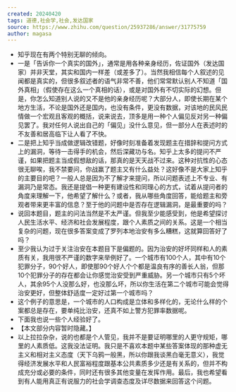 ```yaml
---
created: 20240420
tags: 道德,社会学,社会,发达国家
source: https://www.zhihu.com/question/25937286/answer/31775759
author: magasa
---
```

- 知乎现在有两个特别无聊的倾向。
- 一是「告诉你一个真实的国外」，通常是用各种亲身经历，佐证国外（发达国家）并非天堂，其实和国内一样差（或差多了）。当然我相信每个人叙述的见闻都是真实的，但很多叙述者的语气非常不善，他们常常默认别人不知道「国外真相」（假使存在这么一个真相的话），或是对国外有不切实际的幻想。但是，你怎么知道别人说的又不是他的亲身经历呢？大部分人，即使长期在某个地方生活，不论是国外还是国内，也没有条件，更没有数据，对该地的民风民情做一个宏观且客观的概括，说来说去，顶多是用一种个人偏见反对另一种偏见罢了。我对任何人说出自己的「偏见」没什么意见，但一部分人在表述时的不友善和居高临下让人看了不快。
- 二是把上知乎当成做逻辑改错题，好像时刻准备着发现题主在措辞和提问方式上的漏洞，等待一击得手的机会，然后深藏功与名。知乎上太多的提问不严谨，如果把题主当成假想敌的话，那真的是天天战不过来。这种对抗性的心态很无聊唉，我不禁要问，你战赢了题主又有什么益处？这好像不是大家上知乎的主要目的吧？一般人总是因为不了解才来提问，所以问题表述上不专业、有漏洞乃是常态。我还是提倡一种更有建设性和同理心的方式，试着从提问者的角度来理解一下，他希望了解什么？或者，我从哪些角度回答，能给题主和旁观者带来更丰富的信息？至于他的问题中是否存在逻辑漏洞，是最重要的吗？
- 说回本题目，题主的问法当然是不太严谨。但我至少能感受到，他是希望探讨人民生活水平、经济和社会发展程度，跟个人素质之间的关系。这是一个相当复杂的问题，现在很多答案变成了罗列本地治安有多么糟糕，这就算回答好了吗？
- 至少我认为过于关注治安在本题目下是偏题的。因为治安的好坏同样和人的素质有关，我用很不严谨的数字来举例好了。一个城市有100个人，其中有10个犯罪分子，90个好人，即使那90个好人个个都是温良有序的善长人翁，但那10个犯罪分子的存在都会让你感觉治安受到严重威胁。另一个城市只有5个坏人，其余95个人没那么好，也没那么坏，所以你生活在第二个城市可能会觉得治安更好，但整体舒适度一定好过第一个城市吗？
- 这个例子的意思是，一个城市的人口构成是立体和多样化的，无论什么样的个案都总是存在，要单纯比治安，还真不如上警方犯罪率数据呢。
- 下面我也说一些个人经验好了。
- 【本文部分内容暂时隐藏。】
- 以上拉拉杂杂，说的也都是个人管见，我并不是要证明哪里的人更守规矩，哪里的人素质低。这我没法证明。我只是不喜欢本题中某些答案体现的那种虚无主义和相对主义态度（天下乌鸦一般黑，所以你跟我谈黑白毫无意义），我觉得经济发展水平和人民富裕程度跟基本公共素质多少还是有关系的，但并不构成充分或必要的条件，同时还有很多其他变量在发挥作用。最后，我也希望看到有人能用真正有说服力的社会学调查态度及详尽数据来回答这个问题。